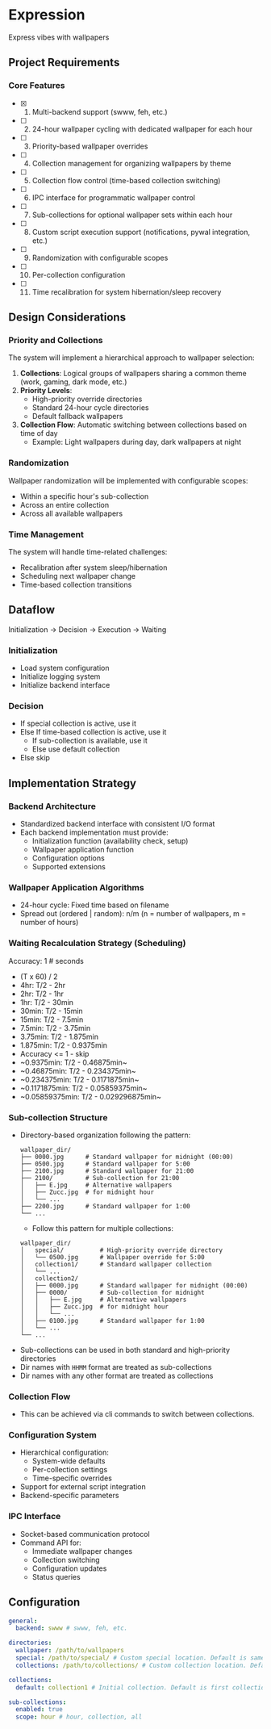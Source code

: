 # Expression

Express vibes with wallpapers

## Project Requirements

### Core Features

- [x] 1. Multi-backend support (swww, feh, etc.)
- [ ] 2. 24-hour wallpaper cycling with dedicated wallpaper for each hour
- [ ] 3. Priority-based wallpaper overrides
- [ ] 4. Collection management for organizing wallpapers by theme
- [ ] 5. Collection flow control (time-based collection switching)
- [ ] 6. IPC interface for programmatic wallpaper control
- [ ] 7. Sub-collections for optional wallpaper sets within each hour
- [ ] 8. Custom script execution support (notifications, pywal integration, etc.)
- [ ] 9. Randomization with configurable scopes
- [ ] 10. Per-collection configuration
- [ ] 11. Time recalibration for system hibernation/sleep recovery

## Design Considerations

### Priority and Collections

The system will implement a hierarchical approach to wallpaper selection:

1. **Collections**: Logical groups of wallpapers sharing a common theme (work, gaming, dark mode, etc.)
2. **Priority Levels**:
   - High-priority override directories
   - Standard 24-hour cycle directories
   - Default fallback wallpapers
3. **Collection Flow**: Automatic switching between collections based on time of day
   - Example: Light wallpapers during day, dark wallpapers at night

### Randomization

Wallpaper randomization will be implemented with configurable scopes:

- Within a specific hour's sub-collection
- Across an entire collection
- Across all available wallpapers

### Time Management

The system will handle time-related challenges:

- Recalibration after system sleep/hibernation
- Scheduling next wallpaper change
- Time-based collection transitions

## Dataflow

Initialization -> Decision -> Execution -> Waiting

### Initialization

- Load system configuration
- Initialize logging system
- Initialize backend interface

### Decision

- If special collection is active, use it
- Else If time-based collection is active, use it
  - If sub-collection is available, use it
  - Else use default collection
- Else skip

## Implementation Strategy

### Backend Architecture

- Standardized backend interface with consistent I/O format
- Each backend implementation must provide:
  - Initialization function (availability check, setup)
  - Wallpaper application function
  - Configuration options
  - Supported extensions

### Wallpaper Application Algorithms

- 24-hour cycle: Fixed time based on filename
- Spread out (ordered | random): n/m (n = number of wallpapers, m = number of hours)

### Waiting Recalculation Strategy (Scheduling)

Accuracy: 1 # seconds

- (T x 60) / 2
- 4hr: T/2 - 2hr
- 2hr: T/2 - 1hr
- 1hr: T/2 - 30min
- 30min: T/2 - 15min
- 15min: T/2 - 7.5min
- 7.5min: T/2 - 3.75min
- 3.75min: T/2 - 1.875min
- 1.875min: T/2 - 0.9375min
- Accuracy <= 1 - skip
- ~0.9375min: T/2 - 0.46875min~
- ~0.46875min: T/2 - 0.234375min~
- ~0.234375min: T/2 - 0.1171875min~
- ~0.1171875min: T/2 - 0.05859375min~
- ~0.05859375min: T/2 - 0.029296875min~

### Sub-collection Structure

- Directory-based organization following the pattern:
  ```
  wallpaper_dir/
  ├── 0000.jpg      # Standard wallpaper for midnight (00:00)
  ├── 0500.jpg      # Standard wallpaper for 5:00
  ├── 2100.jpg      # Standard wallpaper for 21:00
  ├── 2100/         # Sub-collection for 21:00
  │   ├── E.jpg     # Alternative wallpapers
  │   ├── Zucc.jpg  # for midnight hour
  │   └── ...
  ├── 2200.jpg      # Standard wallpaper for 1:00
  └── ...
  ```
  - Follow this pattern for multiple collections:
  ```
  wallpaper_dir/
  │   special/          # High-priority override directory
  │   └── 0500.jpg      # Wallpaper override for 5:00
  │   collection1/      # Standard wallpaper collection
  │   └── ...
  │   collection2/
  │   ├── 0000.jpg      # Standard wallpaper for midnight (00:00)
  │   ├── 0000/         # Sub-collection for midnight
  │   │   ├── E.jpg     # Alternative wallpapers
  │   │   ├── Zucc.jpg  # for midnight hour
  │   │   └── ...
  │   ├── 0100.jpg      # Standard wallpaper for 1:00
  │   └── ...
  └── ...
  ```
- Sub-collections can be used in both standard and high-priority directories
- Dir names with `HHMM` format are treated as sub-collections
- Dir names with any other format are treated as collections

### Collection Flow

- This can be achieved via cli commands to switch between collections.

### Configuration System

- Hierarchical configuration:
  - System-wide defaults
  - Per-collection settings
  - Time-specific overrides
- Support for external script integration
- Backend-specific parameters

### IPC Interface

- Socket-based communication protocol
- Command API for:
  - Immediate wallpaper changes
  - Collection switching
  - Configuration updates
  - Status queries

## Configuration

```yaml
general:
  backend: swww # swww, feh, etc.

directories:
  wallpaper: /path/to/wallpapers
  special: /path/to/special/ # Custom special location. Default is same as wallpaper
  collections: /path/to/collections/ # Custom collection location. Default is same as wallpaper

collections:
  default: collection1 # Initial collection. Default is first collection if exists.

sub-collections:
  enabled: true
  scope: hour # hour, collection, all
```
